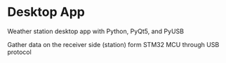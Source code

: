 # Desktop App
Weather station desktop app with Python, PyQt5, and PyUSB

Gather data on the receiver side (station) form STM32 MCU through USB protocol
